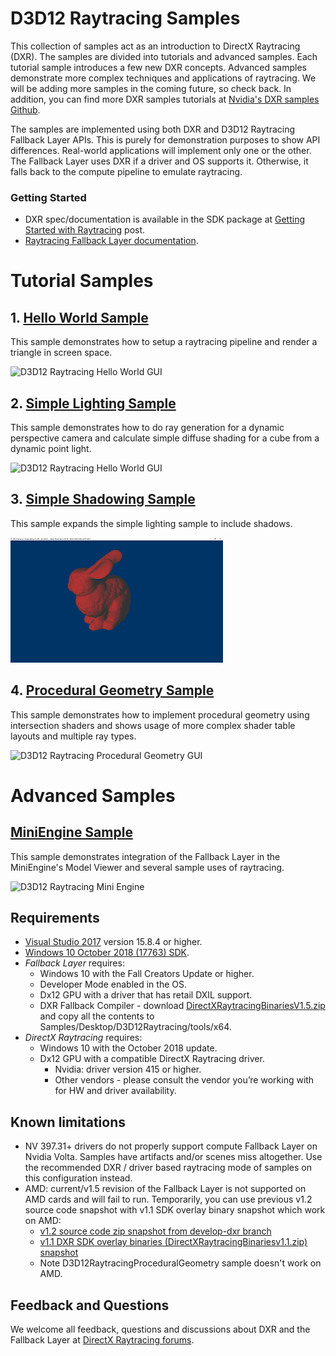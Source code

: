 # D3D12 Raytracing Samples
This collection of samples act as an introduction to DirectX Raytracing (DXR). The samples are divided into tutorials and advanced samples. Each tutorial sample introduces a few new DXR concepts. Advanced samples demonstrate more complex techniques and applications of raytracing. We will be adding more samples in the coming future, so check back. In addition, you can find more DXR samples tutorials at [Nvidia's DXR samples Github](https://github.com/NVIDIAGameWorks/DxrTutorials).

The samples are implemented using both DXR and D3D12 Raytracing Fallback Layer APIs. This is purely for demonstration purposes to show API differences. Real-world applications will implement only one or the other. The Fallback Layer uses DXR if a driver and OS supports it. Otherwise, it falls back to the compute pipeline to emulate raytracing.

### Getting Started
* DXR spec/documentation is available in the SDK package at [Getting Started with Raytracing](http://forums.directxtech.com/index.php?topic=5860.0) post.
* [Raytracing Fallback Layer documentation](../../../Libraries/D3D12RaytracingFallback/readme.md).

# Tutorial Samples
## 1. [Hello World Sample](src/D3D12RaytracingHelloWorld/readme.md)
This sample demonstrates how to setup a raytracing pipeline and render a triangle in screen space.

![D3D12 Raytracing Hello World GUI](src/D3D12RaytracingHelloWorld/Screenshot_small.png)

## 2. [Simple Lighting Sample](src/D3D12RaytracingSimpleLighting/readme.md)
This sample demonstrates how to do ray generation for a dynamic perspective camera and calculate simple diffuse shading for a cube from a dynamic point light. 

![D3D12 Raytracing Hello World GUI](src/D3D12RaytracingSimpleLighting/Screenshot_small.png)

## 3. [Simple Shadowing Sample](src/D3D12RaytracingSimpleShadowing/readme.md)
This sample expands the simple lighting sample to include shadows.

![D3D12 Raytracing Hello World GUI](src/D3D12RaytracingSimpleShadowing/Screenshot_small.png)

## 4. [Procedural Geometry Sample](src/D3D12RaytracingProceduralGeometry/readme.md)
This sample demonstrates how to implement procedural geometry using intersection shaders and shows usage of more complex shader table layouts and multiple ray types. 



![D3D12 Raytracing Procedural Geometry GUI](src/D3D12RaytracingProceduralGeometry/Screenshot_small.png)

# Advanced Samples

## [MiniEngine Sample](src/D3D12RaytracingMiniEngineSample/readme.md)
This sample demonstrates integration of the Fallback Layer in the MiniEngine's Model Viewer and several sample uses of raytracing.

![D3D12 Raytracing Mini Engine](src/D3D12RaytracingMiniEngineSample/Screenshot_small.png)

## Requirements
* [Visual Studio 2017](https://www.visualstudio.com/) version 15.8.4 or higher.
* [Windows 10 October 2018 (17763) SDK](https://developer.microsoft.com/en-US/windows/downloads/windows-10-sdk).
* *Fallback Layer* requires:
  * Windows 10 with the Fall Creators Update or higher.
  * Developer Mode enabled in the OS.
  * Dx12 GPU with a driver that has retail DXIL support.
  * DXR Fallback Compiler - download [DirectXRaytracingBinariesV1.5.zip](https://github.com/Microsoft/DirectX-Graphics-Samples/releases/tag/v1.5-dxr) and copy all the contents to Samples/Desktop/D3D12Raytracing/tools/x64.
* *DirectX Raytracing* requires:
  * Windows 10 with the October 2018 update. 
  * Dx12 GPU with a compatible DirectX Raytracing driver.
    * Nvidia: driver version 415 or higher.
    * Other vendors - please consult the vendor you’re working with for HW and driver availability.

## Known limitations
  - NV 397.31+ drivers do not properly support compute Fallback Layer on Nvidia Volta. Samples have artifacts and/or scenes miss altogether. Use the recommended DXR / driver based raytracing mode of samples on this configuration instead.
  - AMD: current/v1.5 revision of the Fallback Layer is not supported on AMD cards and will fail to run. Temporarily, you can use previous v1.2 source code snapshot with v1.1 SDK overlay binary snapshot which work on AMD: 
    - [v1.2 source code zip snapshot from develop-dxr branch](https://github.com/Microsoft/DirectX-Graphics-Samples/releases/tag/v1.2-dxr) 
    - [v1.1 DXR SDK overlay binaries (DirectXRaytracingBinariesv1.1.zip) snapshot](https://github.com/Microsoft/DirectX-Graphics-Samples/releases/tag/v1.1-dxr)
    - Note D3D12RaytracingProceduralGeometry sample doesn't work on AMD.

## Feedback and Questions
We welcome all feedback, questions and discussions about DXR and the Fallback Layer at [DirectX Raytracing forums](http://forums.directxtech.com/index.php?PHPSESSID=394klvdd3683tt1fjkh2jteav1&board=248.0).
